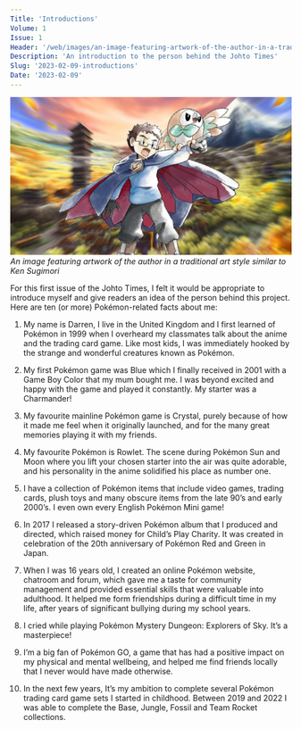 ```yaml
---
Title: 'Introductions'
Volume: 1
Issue: 1
Header: '/web/images/an-image-featuring-artwork-of-the-author-in-a-traditional-art-style-similar-to-ken-sugimori.png'
Description: 'An introduction to the person behind the Johto Times'
Slug: '2023-02-09-introductions'
Date: '2023-02-09'
---
```



[![An image featuring artwork of the author in a traditional art style similar to Ken Sugimori](/web/images/an-image-featuring-artwork-of-the-author-in-a-traditional-art-style-similar-to-ken-sugimori.png)](/web/images/an-image-featuring-artwork-of-the-author-in-a-traditional-art-style-similar-to-ken-sugimori.png)*An image featuring artwork of the author in a traditional art style similar to Ken Sugimori*



For this first issue of the Johto Times, I felt it would be appropriate to introduce myself and give readers an idea of the person behind this project. Here are ten (or more) Pokémon-related facts about me:

1.  My name is Darren, I live in the United Kingdom and I first learned of Pokémon in 1999 when I overheard my classmates talk about the anime and the trading card game. Like most kids, I was immediately hooked by the strange and wonderful creatures known as Pokémon.

2.  My first Pokémon game was Blue which I finally received in 2001 with a Game Boy Color that my mum bought me. I was beyond excited and happy with the game and played it constantly. My starter was a Charmander!

3.  My favourite mainline Pokémon game is Crystal, purely because of how it made me feel when it originally launched, and for the many great memories playing it with my friends.

4.  My favourite Pokémon is Rowlet. The scene during Pokémon Sun and Moon where you lift your chosen starter into the air was quite adorable, and his personality in the anime solidified his place as number one.

5.  I have a collection of Pokémon items that include video games, trading cards, plush toys and many obscure items from the late 90’s and early 2000’s. I even own every English Pokémon Mini game!

6.  In 2017 I released a story-driven Pokémon album that I produced and directed, which raised money for Child’s Play Charity. It was created in celebration of the 20th anniversary of Pokémon Red and Green in Japan.

7.  When I was 16 years old, I created an online Pokémon website, chatroom and forum, which gave me a taste for community management and provided essential skills that were valuable into adulthood. It helped me form friendships during a difficult time in my life, after years of significant bullying during my school years.

8.  I cried while playing Pokémon Mystery Dungeon: Explorers of Sky. It’s a masterpiece!

9.  I’m a big fan of Pokémon GO, a game that has had a positive impact on my physical and mental wellbeing, and helped me find friends locally that I never would have made otherwise.

10.  In the next few years, It’s my ambition to complete several Pokémon trading card game sets I started in childhood. Between 2019 and 2022 I was able to complete the Base, Jungle, Fossil and Team Rocket collections.